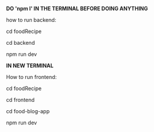 **DO 'npm I' IN THE TERMINAL BEFORE DOING ANYTHING**

how to run backend:

cd foodRecipe

cd backend

npm run dev

**IN NEW TERMINAL**

How to run frontend:

cd foodRecipe

cd frontend

cd food-blog-app

npm run dev
